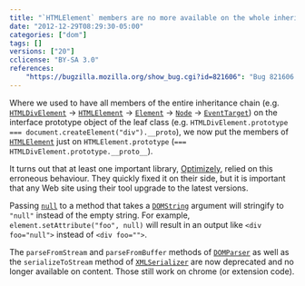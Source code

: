 ```yaml
---
title: "`HTMLElement` members are no more available on the whole inheritage chain"
date: "2012-12-29T08:29:30-05:00"
categories: ["dom"]
tags: []
versions: ["20"]
cclicense: "BY-SA 3.0"
references:
    "https://bugzilla.mozilla.org/show_bug.cgi?id=821606": "Bug 821606 – Turn on WebIDL bindings for Element and HTMLElement"
---
```

Where we used to have all members of the entire inheritance chain (e.g. [`HTMLDivElement`](https://developer.mozilla.org/en-US/docs/Web/API/HTMLDivElement) → [`HTMLElement`](https://developer.mozilla.org/en-US/docs/Web/API/HTMLElement) → [`Element`](https://developer.mozilla.org/en-US/docs/Web/API/Element) → [`Node`](https://developer.mozilla.org/en-US/docs/Web/API/Node) → [`EventTarget`](https://developer.mozilla.org/en-US/docs/Web/API/EventTarget)) on the interface prototype object of the leaf class (e.g. `HTMLDivElement.prototype === document.createElement("div").__proto`), we now put the members of [`HTMLElement`](https://developer.mozilla.org/en-US/docs/Web/API/HTMLElement) just on `HTMLElement.prototype` (`=== HTMLDivElement.prototype.__proto__`).

It turns out that at least one important library, [Optimizely](https://www.optimizely.com/), relied on this erroneous behaviour. They quickly fixed it on their side, but it is important that any Web site using their tool upgrade to the latest versions.

Passing [`null`](https://developer.mozilla.org/en-US/docs/Web/JavaScript/Reference/Global_Objects/null) to a method that takes a [`DOMString`](https://developer.mozilla.org/en-US/docs/Web/API/DOMString) argument will stringify to `"null"` instead of the empty string. For example, `element.setAttribute("foo", null)` will result in an output like `<div foo="null">` instead of `<div foo="">`.

The `parseFromStream` and `parseFromBuffer` methods of [`DOMParser`](https://developer.mozilla.org/en-US/docs/Web/API/DOMParser) as well as the `serializeToStream` method of [`XMLSerializer`](https://developer.mozilla.org/en-US/docs/Web/API/XMLSerializer) are now deprecated and no longer available on content. Those still work on chrome (or extension code).
